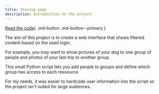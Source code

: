 ```yaml
---
title: Sharing page
description: Introduction to the project
---
```


[Read the code](https://github.com/FlagHunter01/sharing-website){ .md-button .md-button--primary }

The aim of this project is to create a web interface that shows filtered content based on the used login.

For example, you may want to show pictures of your dog to one group of people and photos of your last trip to another group.

This small Python script lets you add people to groups and define which group has access to each ressource.

For my needs, it was easier to hardcode user information into the script so the project isn't suited for large audiences.

